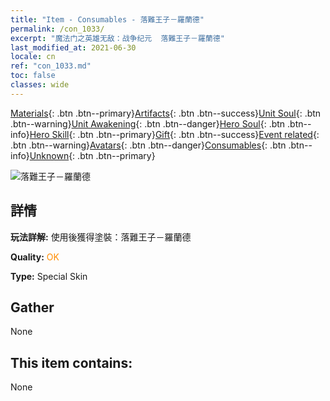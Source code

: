 ```yaml
---
title: "Item - Consumables - 落難王子－羅蘭德"
permalink: /con_1033/
excerpt: "魔法门之英雄无敌：战争纪元  落難王子－羅蘭德"
last_modified_at: 2021-06-30
locale: cn
ref: "con_1033.md"
toc: false
classes: wide
---
```

 [Materials](/ItemsCN/){: .btn .btn--primary}[Artifacts](/ItemsCN/Artifacts/){: .btn .btn--success}[Unit Soul](/ItemsCN/UnitSoul/){: .btn .btn--warning}[Unit Awakening](/ItemsCN/UnitAwakening/){: .btn .btn--danger}[Hero Soul](/ItemsCN/HeroSoul/){: .btn .btn--info}[Hero Skill](/ItemsCN/HeroSkill/){: .btn .btn--primary}[Gift](/ItemsCN/Gift/){: .btn .btn--success}[Event related](/ItemsCN/Events/){: .btn .btn--warning}[Avatars](/ItemsCN/Avatars/){: .btn .btn--danger}[Consumables](/ItemsCN/Consumables/){: .btn .btn--info}[Unknown](/ItemsCN/Unknown/){: .btn .btn--primary}

 ![落難王子－羅蘭德](/images/h/h_Roland3.jpg)

## 詳情
 **玩法詳解:** 使用後獲得塗裝：落難王子－羅蘭德

 **Quality:** <span style="color: #FF8C00">OK</span>

 **Type:** Special Skin

## Gather

  None

## This item contains:

  None

